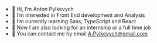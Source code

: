 - 👋 Hi, I’m Anton Pylkevych
- 👀 I’m interested in Front End development and Analysis
- 🌱 I’m currently learning Sass, TypeScript and React
- 🔎 Now I am also looking for an internship or a full time job
- 📧 You can contact me by email A.Pylkevych@gmail.com

<!---
APylkevych/APylkevych is a ✨ special ✨ repository because its `README.md` (this file) appears on your GitHub profile.
You can click the Preview link to take a look at your changes.
--->
